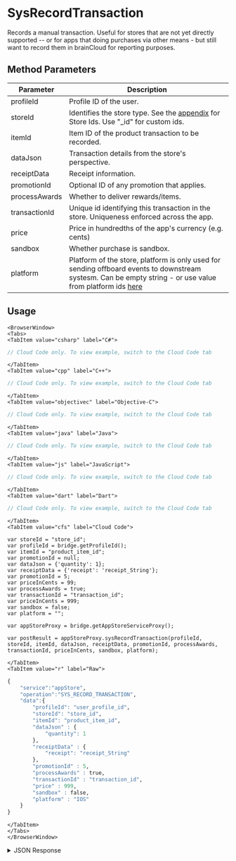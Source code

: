 # SysRecordTransaction

Records a manual transaction. Useful for stores that are not yet directly supported -- or for apps that doing purchases via other means - but still want to record them in brainCloud for reporting purposes.

<PartialServop service_name="appStore" operation_name="SYS_RECORD_TRANSACTION" />

## Method Parameters

| Parameter     | Description                                                                                                                                                                                 |
| ------------- | ------------------------------------------------------------------------------------------------------------------------------------------------------------------------------------------- |
| profileId     | Profile ID of the user.                                                                                                                                                                     |
| storeId       | Identifies the store type. See the [appendix](/api/capi/appendix/platformIds) for Store Ids. Use "\_id" for custom ids.                                                                     |
| itemId        | Item ID of the product transaction to be recorded.                                                                                                                                          |
| dataJson      | Transaction details from the store's perspective.                                                                                                                                           |
| receiptData   | Receipt information.                                                                                                                                                                        |
| promotionId   | Optional ID of any promotion that applies.                                                                                                                                                  |
| processAwards | Whether to deliver rewards/items.                                                                                                                                                           |
| transactionId | Unique id identifying this transaction in the store. Uniqueness enforced across the app.                                                                                                    |
| price         | Price in hundredths of the app's currency (e.g. cents)                                                                                                                                      |
| sandbox       | Whether purchase is sandbox.                                                                                                                                                                |
| platform      | Platform of the store, platform is only used for sending offboard events to downstream systesm. Can be empty string - or use value from platform ids [here](/api/capi/appendix/platformIds) |

## Usage

```mdx-code-block
<BrowserWindow>
<Tabs>
<TabItem value="csharp" label="C#">
```

```csharp
// Cloud Code only. To view example, switch to the Cloud Code tab
```

```mdx-code-block
</TabItem>
<TabItem value="cpp" label="C++">
```

```cpp
// Cloud Code only. To view example, switch to the Cloud Code tab
```

```mdx-code-block
</TabItem>
<TabItem value="objectivec" label="Objective-C">
```

```objectivec
// Cloud Code only. To view example, switch to the Cloud Code tab
```

```mdx-code-block
</TabItem>
<TabItem value="java" label="Java">
```

```java
// Cloud Code only. To view example, switch to the Cloud Code tab
```

```mdx-code-block
</TabItem>
<TabItem value="js" label="JavaScript">
```

```javascript
// Cloud Code only. To view example, switch to the Cloud Code tab
```

```mdx-code-block
</TabItem>
<TabItem value="dart" label="Dart">
```

```dart
// Cloud Code only. To view example, switch to the Cloud Code tab
```

```mdx-code-block
</TabItem>
<TabItem value="cfs" label="Cloud Code">
```

```cfscript
var storeId = "store_id";
var profileId = bridge.getProfileId();
var itemId = "product_item_id";
var promotionId = null;
var dataJson = {'quantity': 1};
var receiptData = {'receipt': 'receipt_String'};
var promotionId = 5;
var priceInCents = 99;
var processAwards = true;
var transactionId = "transaction_id";
var priceInCents = 999;
var sandbox = false;
var platform = "";

var appStoreProxy = bridge.getAppStoreServiceProxy();

var postResult = appStoreProxy.sysRecordTransaction(profileId, storeId, itemId, dataJson, receiptData, promotionId, processAwards, transactionId, priceInCents, sandbox, platform);
```

```mdx-code-block
</TabItem>
<TabItem value="r" label="Raw">
```

```r
{
    "service":"appStore",
    "operation":"SYS_RECORD_TRANSACTION",
    "data":{
        "profileId": "user_profile_id",
        "storeId": "store_id",
        "itemId": "product_item_id",
        "dataJson" : {
            "quantity": 1
        },
        "receiptData" : {
            "receipt": "receipt_String"
        },
        "promotionId" : 5,
        "processAwards" : true,
        "transactionId" : "transaction_id",
        "price" : 999,
        "sandbox" : false,
        "platform" : "IOS"
    }
}
```

```mdx-code-block
</TabItem>
</Tabs>
</BrowserWindow>
```

<details>
<summary>JSON Response</summary>

```json
{
    "data": {
        "userItemRewards": {
            "sword001": {
                "fac9e483-c958-46b9-a478-06c97a85e74a": {
                    "itemId": "fac9e483-c958-46b9-a478-06c97a85e74a",
                    "quantity": 1
                }
            }
        },
        "extra": {
            "customAttr": "value"
        },
        "rewards": {
            "extra": {
                "customAttr": "value"
            },
            "currency": {
                "bar": 10
            },
            "items": {
                "sword001": {
                    "defId": "sword001",
                    "quantity": 1
                }
            }
        },
        "currencies": {
            "currency": {
                "bar": {
                    "consumed": 0,
                    "balance": 30,
                    "purchased": 10,
                    "awarded": 20,
                    "revoked": 0
                },
                "coins": {
                    "consumed": 0,
                    "balance": 24,
                    "purchased": 0,
                    "awarded": 24,
                    "revoked": 0
                }
            }
        }
    },
    "status": 200
}
```

</details>
